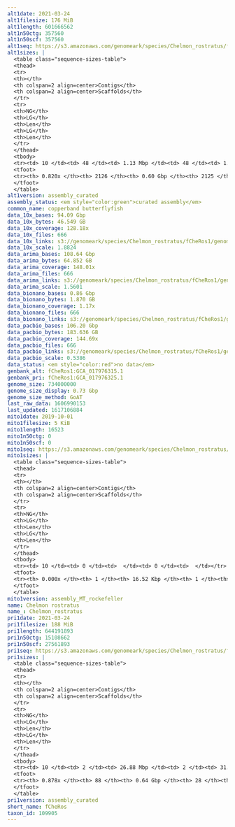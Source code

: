 ```yaml
---
alt1date: 2021-03-24
alt1filesize: 176 MiB
alt1length: 601666562
alt1n50ctg: 357560
alt1n50scf: 357560
alt1seq: https://s3.amazonaws.com/genomeark/species/Chelmon_rostratus/fCheRos1/assembly_curated/fCheRos1.alt.cur.20210324.fasta.gz
alt1sizes: |
  <table class="sequence-sizes-table">
  <thead>
  <tr>
  <th></th>
  <th colspan=2 align=center>Contigs</th>
  <th colspan=2 align=center>Scaffolds</th>
  </tr>
  <tr>
  <th>NG</th>
  <th>LG</th>
  <th>Len</th>
  <th>LG</th>
  <th>Len</th>
  </tr>
  </thead>
  <tbody>
  <tr><td> 10 </td><td> 48 </td><td> 1.13 Mbp </td><td> 48 </td><td> 1.13 Mbp </td></tr>  <tr><td> 20 </td><td> 126 </td><td> 0.81 Mbp </td><td> 126 </td><td> 0.81 Mbp </td></tr>  <tr><td> 30 </td><td> 230 </td><td> 0.62 Mbp </td><td> 230 </td><td> 0.62 Mbp </td></tr>  <tr><td> 40 </td><td> 364 </td><td> 484.86 Kbp </td><td> 364 </td><td> 484.86 Kbp </td></tr>  <tr style="background-color:#cccccc;"><td> 50 </td><td> 541 </td><td> 357.56 Kbp </td><td> 541 </td><td> 357.56 Kbp </td></tr>  <tr><td> 60 </td><td> 788 </td><td> 247.75 Kbp </td><td> 788 </td><td> 247.75 Kbp </td></tr>  <tr><td> 70 </td><td> 1150 </td><td> 165.12 Kbp </td><td> 1150 </td><td> 165.12 Kbp </td></tr>  <tr><td> 80 </td><td> 1797 </td><td> 68.75 Kbp </td><td> 1797 </td><td> 68.75 Kbp </td></tr>  <tr><td> 90 </td><td> 0 </td><td>  </td><td> 0 </td><td>  </td></tr>  <tr><td> 100 </td><td> 0 </td><td>  </td><td> 0 </td><td>  </td></tr>  </tbody>
  <tfoot>
  <tr><th> 0.820x </th><th> 2126 </th><th> 0.60 Gbp </th><th> 2125 </th><th> 0.60 Gbp </th></tr>
  </tfoot>
  </table>
alt1version: assembly_curated
assembly_status: <em style="color:green">curated assembly</em>
common_name: copperband butterflyfish
data_10x_bases: 94.09 Gbp
data_10x_bytes: 46.549 GB
data_10x_coverage: 128.18x
data_10x_files: 666
data_10x_links: s3://genomeark/species/Chelmon_rostratus/fCheRos1/genomic_data/10x/<br>
data_10x_scale: 1.8824
data_arima_bases: 108.64 Gbp
data_arima_bytes: 64.852 GB
data_arima_coverage: 148.01x
data_arima_files: 666
data_arima_links: s3://genomeark/species/Chelmon_rostratus/fCheRos1/genomic_data/arima/<br>
data_arima_scale: 1.5601
data_bionano_bases: 0.86 Gbp
data_bionano_bytes: 1.870 GB
data_bionano_coverage: 1.17x
data_bionano_files: 666
data_bionano_links: s3://genomeark/species/Chelmon_rostratus/fCheRos1/genomic_data/bionano/<br>
data_pacbio_bases: 106.20 Gbp
data_pacbio_bytes: 183.636 GB
data_pacbio_coverage: 144.69x
data_pacbio_files: 666
data_pacbio_links: s3://genomeark/species/Chelmon_rostratus/fCheRos1/genomic_data/pacbio/<br>
data_pacbio_scale: 0.5386
data_status: <em style="color:red">no data</em>
genbank_alt: fCheRos1:GCA_017976315.1
genbank_pri: fCheRos1:GCA_017976325.1
genome_size: 734000000
genome_size_display: 0.73 Gbp
genome_size_method: GoAT
last_raw_data: 1606990153
last_updated: 1617106884
mito1date: 2019-10-01
mito1filesize: 5 KiB
mito1length: 16523
mito1n50ctg: 0
mito1n50scf: 0
mito1seq: https://s3.amazonaws.com/genomeark/species/Chelmon_rostratus/fCheRos1/assembly_MT_rockefeller/fCheRos1.MT.20191001.fasta.gz
mito1sizes: |
  <table class="sequence-sizes-table">
  <thead>
  <tr>
  <th></th>
  <th colspan=2 align=center>Contigs</th>
  <th colspan=2 align=center>Scaffolds</th>
  </tr>
  <tr>
  <th>NG</th>
  <th>LG</th>
  <th>Len</th>
  <th>LG</th>
  <th>Len</th>
  </tr>
  </thead>
  <tbody>
  <tr><td> 10 </td><td> 0 </td><td>  </td><td> 0 </td><td>  </td></tr>  <tr><td> 20 </td><td> 0 </td><td>  </td><td> 0 </td><td>  </td></tr>  <tr><td> 30 </td><td> 0 </td><td>  </td><td> 0 </td><td>  </td></tr>  <tr><td> 40 </td><td> 0 </td><td>  </td><td> 0 </td><td>  </td></tr>  <tr style="background-color:#cccccc;"><td> 50 </td><td> 0 </td><td style="background-color:#ff8888;">  </td><td> 0 </td><td style="background-color:#ff8888;">  </td></tr>  <tr><td> 60 </td><td> 0 </td><td>  </td><td> 0 </td><td>  </td></tr>  <tr><td> 70 </td><td> 0 </td><td>  </td><td> 0 </td><td>  </td></tr>  <tr><td> 80 </td><td> 0 </td><td>  </td><td> 0 </td><td>  </td></tr>  <tr><td> 90 </td><td> 0 </td><td>  </td><td> 0 </td><td>  </td></tr>  <tr><td> 100 </td><td> 0 </td><td>  </td><td> 0 </td><td>  </td></tr>  </tbody>
  <tfoot>
  <tr><th> 0.000x </th><th> 1 </th><th> 16.52 Kbp </th><th> 1 </th><th> 16.52 Kbp </th></tr>
  </tfoot>
  </table>
mito1version: assembly_MT_rockefeller
name: Chelmon rostratus
name_: Chelmon_rostratus
pri1date: 2021-03-24
pri1filesize: 188 MiB
pri1length: 644191893
pri1n50ctg: 15108662
pri1n50scf: 27561893
pri1seq: https://s3.amazonaws.com/genomeark/species/Chelmon_rostratus/fCheRos1/assembly_curated/fCheRos1.pri.cur.20210324.fasta.gz
pri1sizes: |
  <table class="sequence-sizes-table">
  <thead>
  <tr>
  <th></th>
  <th colspan=2 align=center>Contigs</th>
  <th colspan=2 align=center>Scaffolds</th>
  </tr>
  <tr>
  <th>NG</th>
  <th>LG</th>
  <th>Len</th>
  <th>LG</th>
  <th>Len</th>
  </tr>
  </thead>
  <tbody>
  <tr><td> 10 </td><td> 2 </td><td> 26.88 Mbp </td><td> 2 </td><td> 31.28 Mbp </td></tr>  <tr><td> 20 </td><td> 5 </td><td> 24.31 Mbp </td><td> 4 </td><td> 30.51 Mbp </td></tr>  <tr><td> 30 </td><td> 8 </td><td> 19.94 Mbp </td><td> 7 </td><td> 29.40 Mbp </td></tr>  <tr><td> 40 </td><td> 12 </td><td> 17.67 Mbp </td><td> 9 </td><td> 29.00 Mbp </td></tr>  <tr style="background-color:#cccccc;"><td> 50 </td><td> 17 </td><td style="background-color:#88ff88;"> 15.11 Mbp </td><td> 12 </td><td style="background-color:#88ff88;"> 27.56 Mbp </td></tr>  <tr><td> 60 </td><td> 22 </td><td> 13.07 Mbp </td><td> 14 </td><td> 26.53 Mbp </td></tr>  <tr><td> 70 </td><td> 28 </td><td> 10.07 Mbp </td><td> 17 </td><td> 24.98 Mbp </td></tr>  <tr><td> 80 </td><td> 41 </td><td> 3.47 Mbp </td><td> 20 </td><td> 23.18 Mbp </td></tr>  <tr><td> 90 </td><td> 0 </td><td>  </td><td> 0 </td><td>  </td></tr>  <tr><td> 100 </td><td> 0 </td><td>  </td><td> 0 </td><td>  </td></tr>  </tbody>
  <tfoot>
  <tr><th> 0.878x </th><th> 88 </th><th> 0.64 Gbp </th><th> 28 </th><th> 0.64 Gbp </th></tr>
  </tfoot>
  </table>
pri1version: assembly_curated
short_name: fCheRos
taxon_id: 109905
---
```

